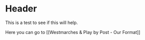 # Header

This is a test to see if this will help.

Here you can go to [[Westmarches & Play by Post - Our Format]]